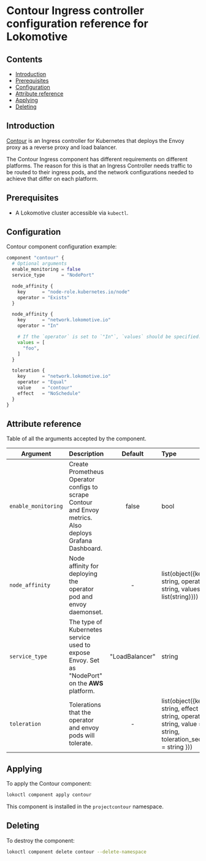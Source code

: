 # Contour Ingress controller configuration reference for Lokomotive

## Contents

* [Introduction](#introduction)
* [Prerequisites](#prerequisites)
* [Configuration](#configuration)
* [Attribute reference](#attribute-reference)
* [Applying](#applying)
* [Deleting](#deleting)

## Introduction

[Contour](https://github.com/projectcontour/contour) is an Ingress controller for Kubernetes that
deploys the Envoy proxy as a reverse proxy and load balancer.

The Contour Ingress component has different requirements on different platforms. The reason for this
is that an Ingress Controller needs traffic to be routed to their ingress pods, and the network
configurations needed to achieve that differ on each platform.

## Prerequisites

* A Lokomotive cluster accessible via `kubectl`.

## Configuration

Contour component configuration example:

```tf
component "contour" {
  # Optional arguments
  enable_monitoring = false
  service_type      = "NodePort"

  node_affinity {
    key      = "node-role.kubernetes.io/node"
    operator = "Exists"
  }

  node_affinity {
    key      = "network.lokomotive.io"
    operator = "In"

    # If the `operator` is set to `"In"`, `values` should be specified.
    values = [
      "foo",
    ]
  }

  toleration {
    key      = "network.lokomotive.io"
    operator = "Equal"
    value    = "contour"
    effect   = "NoSchedule"
  }
}
```

## Attribute reference

Table of all the arguments accepted by the component.

| Argument            | Description                                                                                             |    Default     | Type                                                                                                           | Required |
|---------------------|---------------------------------------------------------------------------------------------------------|:--------------:|:---------------------------------------------------------------------------------------------------------------|:--------:|
| `enable_monitoring` | Create Prometheus Operator configs to scrape Contour and Envoy metrics. Also deploys Grafana Dashboard. |     false      | bool                                                                                                           |  false   |
| `node_affinity`     | Node affinity for deploying the operator pod and envoy daemonset.                                       |       -        | list(object({key = string, operator = string, values = list(string)}))                                         |  false   |
| `service_type`      | The type of Kubernetes service used to expose Envoy. Set as "NodePort" on the **AWS** platform.         | "LoadBalancer" | string                                                                                                         |  false   |
| `toleration`        | Tolerations that the operator and envoy pods will tolerate.                                             |       -        | list(object({key = string, effect = string, operator = string, value = string, toleration_seconds = string })) |  false   |


## Applying

To apply the Contour component:

```bash
lokoctl component apply contour
```

This component is installed in the `projectcontour` namespace.

## Deleting

To destroy the component:

```bash
lokoctl component delete contour --delete-namespace
```
